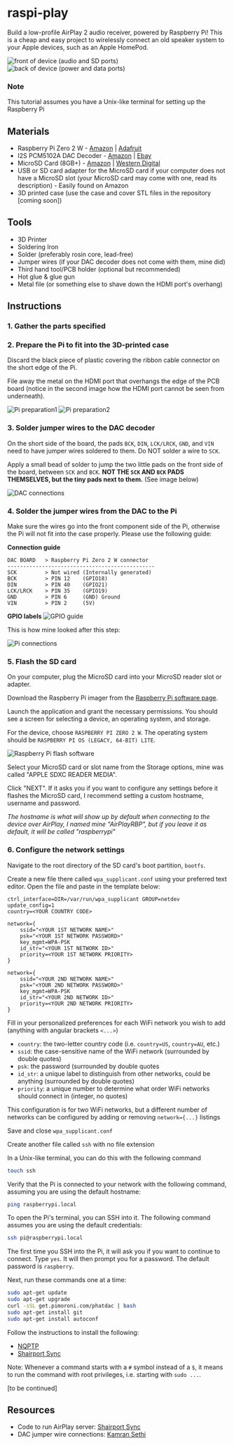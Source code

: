 # raspi-play
Build a low-profile AirPlay 2 audio receiver, powered by Raspberry Pi! This is a cheap and easy project to wirelessly connect an old speaker system to your Apple devices, such as an Apple HomePod.

![front of device (audio and SD ports)](./images/IMG_8580.jpeg?raw=true)
![back of device (power and data ports)](./images/IMG_8579.jpeg?raw=true)

### Note
This tutorial assumes you have a Unix-like terminal for setting up the Raspberry Pi

## Materials
- Raspberry Pi Zero 2 W - [Amazon](https://a.co/d/fDa0be4) | [Adafruit](https://www.adafruit.com/product/5291)
- I2S PCM5102A DAC Decoder - [Amazon](https://a.co/d/4PBEBoA) | [Ebay](https://www.ebay.com/sch/i.html?_from=R40&_trksid=p4432023.m570.l1313&_nkw=QCCAN+Interface+I2S+PCM5102A+DAC+Decoder+GY-PCM5102+I2S+Player+Module+pHAT+Format+Board+Digital+PCM5102+Audio+Board+for+Raspberry+Pi&_sacat=0)
- MicroSD Card (8GB+) - [Amazon](https://a.co/d/fdQJwdG) | [Western Digital](www.westerndigital.com/products/memory-cards/sandisk-ultra-uhs-i-microsd)
- USB or SD card adapter for the MicroSD card if your computer does not have a MicroSD slot (your MicroSD card may come with one, read its description) - Easily found on Amazon
- 3D printed case (use the case and cover STL files in the repository [coming soon])

## Tools
- 3D Printer
- Soldering Iron
- Solder (preferably rosin core, lead-free)
- Jumper wires (if your DAC decoder does not come with them, mine did)
- Third hand tool/PCB holder (optional but recommended)
- Hot glue & glue gun
- Metal file (or something else to shave down the HDMI port's overhang)

## Instructions

### 1. Gather the parts specified

### 2. Prepare the Pi to fit into the 3D-printed case

Discard the black piece of plastic covering the ribbon cable connector on the short edge of the Pi.

File away the metal on the HDMI port that overhangs the edge of the PCB board (notice in the second image how the HDMI port cannot be seen from underneath).

![Pi preparation1](./images/IMG_8657.jpeg?raw=true)
![Pi preparation2](./images/IMG_8658.jpeg?raw=true)

### 3. Solder jumper wires to the DAC decoder

On the short side of the board, the pads `BCK`, `DIN`, `LCK/LRCK`, `GND`, and `VIN` need to have jumper wires soldered to them. Do NOT solder a wire to `SCK`.

Apply a small bead of solder to jump the two little pads on the front side of the board, between `SCK` and `BCK`. **NOT THE `SCK` AND `BCK` PADS THEMSELVES, but the tiny pads next to them.** (See image below)

![DAC connections](./images/IMG_8656.jpeg?raw=true)

### 4. Solder the jumper wires from the DAC to the Pi

Make sure the wires go into the front component side of the Pi, otherwise the Pi will not fit into the case properly. Please use the following guide:

**Connection guide**
```
DAC BOARD   > Raspberry Pi Zero 2 W connector
-----------------------------------------------
SCK         > Not wired (Internally generated)
BCK         > PIN 12    (GPIO18)
DIN         > PIN 40    (GPIO21)
LCK/LRCK    > PIN 35    (GPIO19)
GND         > PIN 6     (GND) Ground
VIN         > PIN 2     (5V)
```
**GPIO labels**
![GPIO guide](./images/IMG_8659.jpeg?raw=true)

This is how mine looked after this step:

![Pi connections](./images/IMG_8662.jpeg?raw=true)

### 5. Flash the SD card

On your computer, plug the MicroSD card into your MicroSD reader slot or adapter.

Download the Raspberry Pi imager from the [Raspberry Pi software page](https://www.raspberrypi.com/software/).

Launch the application and grant the necessary permissions. You should see a screen for selecting a device, an operating system, and storage.

For the device, choose `RASPBERRY PI ZERO 2 W`. The operating system should be `RASPBERRY PI OS (LEGACY, 64-BIT) LITE`.

![Raspberry Pi flash software](./images/IMG_8678.jpeg?raw=true)

Select your MicroSD card or slot name from the Storage options, mine was called "APPLE SDXC READER MEDIA".

Click "NEXT". If it asks you if you want to configure any settings before it flashes the MicroSD card, I recommend setting a custom hostname, username and password.

*The hostname is what will show up by default when connecting to the device over AirPlay, I named mine "AirPlayRBP", but if you leave it as default, it will be called "raspberrypi"*

### 6. Configure the network settings

Navigate to the root directory of the SD card's boot partition, `bootfs`.

Create a new file there called `wpa_supplicant.conf` using your preferred text editor. Open the file and paste in the template below:

```
ctrl_interface=DIR=/var/run/wpa_supplicant GROUP=netdev
update_config=1
country=<YOUR COUNTRY CODE>

network={
    ssid="<YOUR 1ST NETWORK NAME>"
    psk="<YOUR 1ST NETWORK PASSWORD>"
    key_mgmt=WPA-PSK
    id_str="<YOUR 1ST NETWORK ID>"
    priority=<YOUR 1ST NETWORK PRIORITY>
}

network={
    ssid="<YOUR 2ND NETWORK NAME>"
    psk="<YOUR 2ND NETWORK PASSWORD>"
    key_mgmt=WPA-PSK
    id_str="<YOUR 2ND NETWORK ID>"
    priority=<YOUR 2ND NETWORK PRIORITY>
}
```

Fill in your personalized preferences for each WiFi network you wish to add (anything with angular brackets `<...>`)

- `country`: the two-letter country code (i.e. `country=US`, `country=AU`, etc.)
- `ssid`: the case-sensitive name of the WiFi network (surrounded by double quotes)
- `psk`: the password (surrounded by double quotes
- `id_str`: a unique label to distinguish from other networks, could be anything (surrounded by double quotes)
- `priority`: a unique number to determine what order WiFi networks should connect in (integer, no quotes)

This configuration is for two WiFi networks, but a different number of networks can be configured by adding or removing `network={...}` listings

Save and close `wpa_supplicant.conf`

Create another file called `ssh` with no file extension

In a Unix-like terminal, you can do this with the following command

```sh
touch ssh
```


Verify that the Pi is connected to your network with the following command, assuming you are using the default hostname:
```sh
ping raspberrypi.local
```
To open the Pi's terminal, you can SSH into it. The following command assumes you are using the default credentials:
```sh
ssh pi@raspberrypi.local
```
The first time you SSH into the Pi, it will ask you if you want to continue to connect. Type `yes`. It will then prompt you for a password. The default password is `raspberry`.

Next, run these commands one at a time:
```sh
sudo apt-get update
sudo apt-get upgrade
curl -sSL get.pimoroni.com/phatdac | bash
sudo apt-get install git
sudo apt-get install autoconf
```

Follow the instructions to install the following:
- [NQPTP](https://github.com/mikebrady/nqptp)
- [Shairport Sync](https://github.com/mikebrady/shairport-sync/blob/master/BUILD.md)

Note: Whenever a command starts with a `#` symbol instead of a `$`, it means to run the command with root privileges, i.e. starting with `sudo ...`.

[to be continued]

## Resources
- Code to run AirPlay server: [Shairport Sync](https://github.com/mikebrady/shairport-sync)
- DAC jumper wire connections: [Kamran Sethi](https://raspberrypi.stackexchange.com/a/76264)
